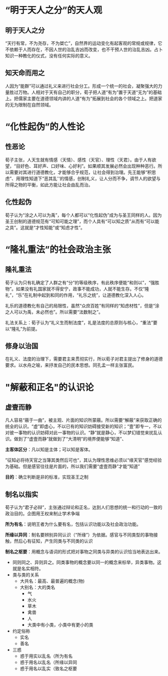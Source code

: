 # “明于天人之分”的天人观

## 明于天人之分

“天行有常，不为尧存，不为桀亡”，自然界的运动变化有起客观的常规或规律，它不依赖于人而存在，不因人世的治乱吉凶而改变，也不干预人世的治乱吉凶。占卜知识一种教化的仪式，没有任何实际的意义。

## 知天命而用之

人因为“能群”可以通过礼义来进行社会分工。形成一个统一的社会，凝聚强大的力量胜过万物。人相对于天有自己的职分，荀子把人道“有为”置于天道“无为”的基础上。把儒家主要在道德领域内讲的人道“有为”拓展到社会的各个领域之上。把道家的无为限制在自然领域。

# “化性起伪”的人性论

## 性恶论

荀子主张，人天生就有情感（天情）、感性（天官）、理性（天君）。由于人有欲望，“目好色、耳好声、口好味、心好利”。如果顺其发展必然会出现种种恶行。所以需要对其进行道德教化，才能够合乎规范，让社会得到治理。先王能够“积思虑”、用理性知道下“恶其乱''的情感，创制礼义，让人分而不争，调节人的欲望与所得之物的平衡，如此方能让社会由乱而治。

## 化性起伪

荀子认为“涂之人可以为禹”，每个人都可以“化性起伪”成为与圣王同样的人。因为圣王创制的道德规范有“可知可能之理”，而个人具有“可以知之质”从而有“可以能之具”。这就是“才性知能”或“知虑才性”。

# “隆礼重法”的社会政治主张

## 隆礼重法

荀子认为只有礼确定了人群之有“分”的等级秩序，有此秩序便能“和则以”，“强胜物”。如果没有礼国家就不得安宁，政事不能成功，人就不能生存。不仅“隆礼”，“乐”在礼制中起到和同的作用，“礼乐之统”，让道德教化深入人心。

礼乐的道德教化有自己的局限性，虽然“众庶百姓”有同样的“知虑材性”，但是“涂之人可以为禹，未必然也”。所以需要“法数制之”。

礼法关系上：荀子认为“礼义生而制法度”，礼是法度的总原则与核心，“重法”要以“隆礼”为前提。

## 修身以治国

在礼义、法度的治理下，需要君主来贯彻实行，所以荀子对君主提出了修身的道德要求。以水舟之喻，来抒发自己的民本思想。同孔孟一样主张富民。

# "解蔽和正名"的认识论

## 虚壹而静

凡人容易“蔽于一曲”，被主观、片面的知识所蒙蔽。所以需要“解蔽”来获取正确的统全的认识。“虚”即虚心，不以已有的知识妨碍接受新的知识；“壹”即专一，不以对彼一事物的认识妨碍对此一事物的认识。“静”就是静心，不以梦幻错觉来扰乱认识。做到了“虚壹而静”就做到了“大清明”的境界便能够“知道”、

**主客体区分**：凡以知是主体；可以知是客体。

”征知必将待天官之当簿其类然后可也“，其认为理性思维必须以“缘天官”感觉经验为基础。但是感官往往是片面的，所以我们需要“虚壹而静”才能“知道”

**目的**：确立判断是非的标准，实现圣王之制

## 制名以指实

荀子认为“君子必辩”，主张通过辩论和正名，达到人们思想的统一和行动的一致的政治目的。企图用王权来制止学术争端

**所为有名**：说明王者为什么要有名，包括认识功能以及社会政治功能。

**所缘以异同**：制名要辨别异同认识（“所缘”）为依据。感官与不同类型的事物接触，然后心有征知，产生同类与不同类的认识

**制名之枢要**：用概念与语词的形式把对事物之同类与异类的认识恰当地表达出来。

- 同则同之、异则异之。同类事物的概念要以同一的概念来标举，异类事物。这就是名实相符。
- 类与类的关系
  - 大共名：最高、最普遍的概念(物)
  - 大别名：大的类名
    - 气
    - 水火
    - 草木
    - 禽兽
    - 人
    - 大类中有小类，小类中有更小的类
- 约定俗称
  - 实名
  - 善名
- 三惑
  - 惑于用实以乱名（所为有名
  - 惑于用名以乱名（所缘以异同
  - 惑于用名以乱实（致名之枢要





